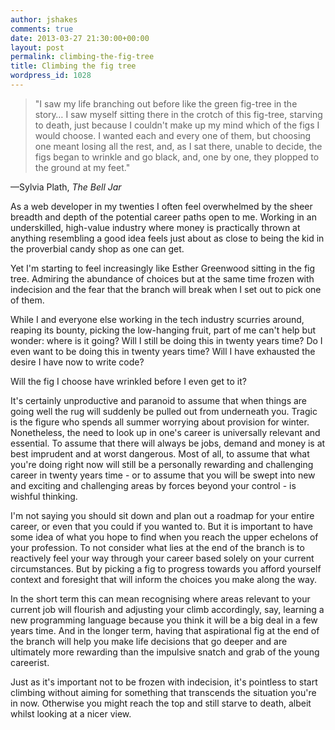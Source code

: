 ```yaml
---
author: jshakes
comments: true
date: 2013-03-27 21:30:00+00:00
layout: post
permalink: climbing-the-fig-tree
title: Climbing the fig tree
wordpress_id: 1028
---
```


> "I saw my life branching out before like the green fig-tree in the story… I saw myself sitting there in the crotch of this fig-tree, starving to death, just because I couldn't make up my mind which of the figs I would choose. I wanted each and every one of them, but choosing one meant losing all the rest, and, as I sat there, unable to decide, the figs began to wrinkle and go black, and, one by one, they plopped to the ground at my feet."

—Sylvia Plath, _The Bell Jar_

As a web developer in my twenties I often feel overwhelmed by the sheer breadth and depth of the potential career paths open to me. Working in an underskilled, high-value industry where money is practically thrown at anything resembling a good idea feels just about as close to being the kid in the proverbial candy shop as one can get.

Yet I'm starting to feel increasingly like Esther Greenwood sitting in the fig tree. Admiring the abundance of choices but at the same time frozen with indecision and the fear that the branch will break when I set out to pick one of them.

While I and everyone else working in the tech industry scurries around, reaping its bounty, picking the low-hanging fruit, part of me can't help but wonder: where is it going? Will I still be doing this in twenty years time? Do I even want to be doing this in twenty years time? Will I have exhausted the desire I have now to write code?

Will the fig I choose have wrinkled before I even get to it?

It's certainly unproductive and paranoid to assume that when things are going well the rug will suddenly be pulled out from underneath you. Tragic is the figure who spends all summer worrying about provision for winter. Nonetheless, the need to look up in one's career is universally relevant and essential. To assume that there will always be jobs, demand and money is at best imprudent and at worst dangerous. Most of all, to assume that what you're doing right now will still be a personally rewarding and challenging career in twenty years time - or to assume that you will be swept into new and exciting and challenging areas by forces beyond your control - is wishful thinking.

I'm not saying you should sit down and plan out a roadmap for your entire career, or even that you could if you wanted to. But it is important to have some idea of what you hope to find when you reach the upper echelons of your profession. To not consider what lies at the end of the branch is to reactively feel your way through your career based solely on your current circumstances. But by picking a fig to progress towards you afford yourself context and foresight that will inform the choices you make along the way.

In the short term this can mean recognising where areas relevant to your current job will flourish and adjusting your climb accordingly, say, learning a new programming language because you think it will be a big deal in a few years time. And in the longer term, having that aspirational fig at the end of the branch will help you make life decisions that go deeper and are ultimately more rewarding than the impulsive snatch and grab of the young careerist.

Just as it's important not to be frozen with indecision, it's pointless to start climbing without aiming for something that transcends the situation you're in now. Otherwise you might reach the top and still starve to death, albeit whilst looking at a nicer view.
